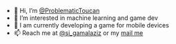 - 👋 Hi, I’m [@ProblematicToucan](https://github.com/ProblematicToucan/)
- 👀 I’m interested in machine learning and game dev
- 🌱 I am currently developing a game for mobile devices
- 📫 Reach me at [@si_gamalaziz](https://twitter.com/si_gamalaziz) or my [mail me](mailto:gamal.aziz1000@gmail.com)
<!--- - 💞️ I’m looking to collaborate on ... --->
<!---
ProblematicToucan/ProblematicToucan is a ✨ special ✨ repository because its `README.md` (this file) appears on your GitHub profile.
You can click the Preview link to take a look at your changes.

example md : https://github.com/othneildrew/Best-README-Template/blob/master/BLANK_README.md
--->
